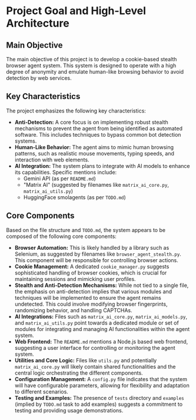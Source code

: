 # Project Goal and High-Level Architecture

## Main Objective

The main objective of this project is to develop a cookie-based stealth browser agent system. This system is designed to operate with a high degree of anonymity and emulate human-like browsing behavior to avoid detection by web services.

## Key Characteristics

The project emphasizes the following key characteristics:

*   **Anti-Detection:** A core focus is on implementing robust stealth mechanisms to prevent the agent from being identified as automated software. This includes techniques to bypass common bot detection systems.
*   **Human-Like Behavior:** The agent aims to mimic human browsing patterns, such as realistic mouse movements, typing speeds, and interaction with web elements.
*   **AI Integration:** The system plans to integrate with AI models to enhance its capabilities. Specific mentions include:
    *   Gemini API (as per `README.md`)
    *   "Matrix AI" (suggested by filenames like `matrix_ai_core.py`, `matrix_ai_utils.py`)
    *   HuggingFace smolagents (as per `TODO.md`)

## Core Components

Based on the file structure and `TODO.md`, the system appears to be composed of the following core components:

*   **Browser Automation:** This is likely handled by a library such as Selenium, as suggested by filenames like `browser_agent_stealth.py`. This component will be responsible for controlling browser actions.
*   **Cookie Management:** A dedicated `cookie_manager.py` suggests sophisticated handling of browser cookies, which is crucial for maintaining sessions and mimicking user profiles.
*   **Stealth and Anti-Detection Mechanisms:** While not tied to a single file, the emphasis on anti-detection implies that various modules and techniques will be implemented to ensure the agent remains undetected. This could involve modifying browser fingerprints, randomizing behavior, and handling CAPTCHAs.
*   **AI Integrations:** Files such as `matrix_ai_core.py`, `matrix_ai_models.py`, and `matrix_ai_utils.py` point towards a dedicated module or set of modules for integrating and managing AI functionalities within the agent system.
*   **Web Frontend:** The `README.md` mentions a Node.js based web frontend, suggesting a user interface for controlling or monitoring the agent system.
*   **Utilities and Core Logic:** Files like `utils.py` and potentially `matrix_ai_core.py` will likely contain shared functionalities and the central logic orchestrating the different components.
*   **Configuration Management:** A `config.py` file indicates that the system will have configurable parameters, allowing for flexibility and adaptation to different scenarios.
*   **Testing and Examples:** The presence of `tests` directory and `examples` (implied by `TODO.md` task to add examples) suggests a commitment to testing and providing usage demonstrations.
